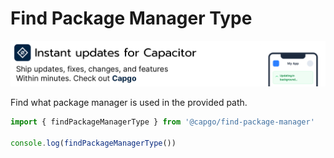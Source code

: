 # Find Package Manager Type
  <a href="https://capgo.app/"><img src='https://raw.githubusercontent.com/Cap-go/capgo/main/assets/capgo_banner.png' alt='Capgo - Instant updates for capacitor'/></a>

Find what package manager is used in the provided path.

```typescript
import { findPackageManagerType } from '@capgo/find-package-manager'

console.log(findPackageManagerType())
```
